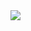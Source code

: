 <img src="https://capsule-render.vercel.app/api?type=wave&color=auto&height=300&section=header&text=sd20render&fontSize=90" />
